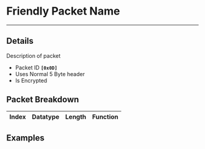 # Friendly Packet Name #

---


## Details ##

Description of packet
  * Packet ID **`[0x0D]`**
  * Uses Normal 5 Byte header
  * Is Encrypted

## Packet Breakdown ##
| Index | Datatype | Length | Function |
|:------|:---------|:-------|:---------|

## Examples ##